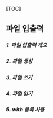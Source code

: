 [TOC]

## 파일 입출력

##### 1. 파일 입출력 개요

##### 2. 파일 생성

##### 3. 파일 쓰기

##### 4. 파일 읽기

##### 5. with 블록 사용

